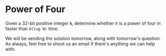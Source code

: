 # Power of Four

Given a 32-bit positive integer `N`, determine whether it is a power of four in faster than `O(log N)` time.

We will be sending the solution tomorrow, along with tomorrow's question. As always, feel free to shoot us an email if there's anything we can help with.